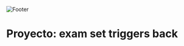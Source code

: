 ![Footer](https://user-images.githubusercontent.com/75450615/175360797-46169532-08fc-42e0-a755-0dafa43086bd.png)

# Proyecto: exam set triggers back
